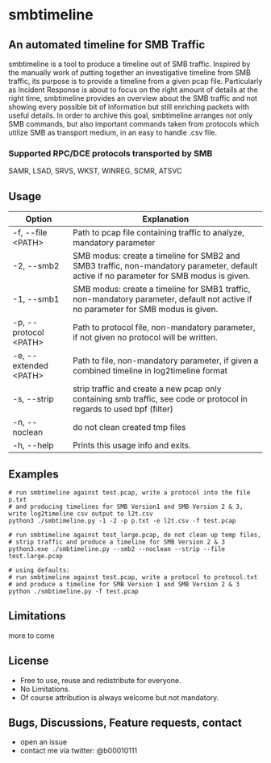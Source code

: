 # smbtimeline
## An automated timeline for SMB Traffic
smbtimeline is a tool to produce a timeline out of SMB traffic. Inspired by the manually work of putting together an investigative timeline from SMB traffic, its purpose is to provide a timeline from a given pcap file. Particularly as Incident Response is about to focus on the right amount of details at the right time, smbtimeline provides an overview about the SMB traffic and not showing every possible bit of information but still enriching packets with useful details. In order to archive this goal, smbtimeline arranges not only SMB commands, but also important commands taken from protocols which utilize SMB as transport medium, in an easy to handle .csv file. 
### Supported RPC/DCE protocols transported by SMB
SAMR, LSAD, SRVS, WKST, WINREG, SCMR, ATSVC

## Usage
Option | Explanation
--- | ---
-f, --file \<PATH\> | Path to pcap file containing traffic to analyze, mandatory parameter
-2, --smb2 | SMB modus: create a timeline for SMB2 and SMB3 traffic, non-mandatory parameter, default active if no parameter for SMB modus is given.
-1, --smb1 | SMB modus: create a timeline for SMB1 traffic, non-mandatory parameter, default not active if no parameter for SMB modus is given.
-p, --protocol \<PATH\> | Path to protocol file, non-mandatory parameter, if not given no protocol will be written.
-e, --extended \<PATH\> | Path to file, non-mandatory parameter, if given a combined timeline in log2timeline format
-s, --strip | strip traffic and create a new pcap only containing smb traffic, see code or protocol in regards to used bpf (filter)
-n, --noclean | do not clean created tmp files
-h, --help | Prints this usage info and exits.

## Examples
```
# run smbtimeline against test.pcap, write a protocol into the file p.txt 
# and producing timelines for SMB Version1 and SMB Version 2 & 3, write log2timeline csv output to l2t.csv
python3 ./smbtimeline.py -1 -2 -p p.txt -e l2t.csv -f test.pcap

# run smbtimeline against test_large.pcap, do not clean up temp files, 
# strip traffic and produce a timeline for SMB Version 2 & 3
python3.exe ./smbtimeline.py --smb2 --noclean --strip --file test.large.pcap

# using defaults:
# run smbtimeline against test.pcap, write a protocol to protocol.txt 
# and produce a timeline for SMB Version 1 and SMB Version 2 & 3
python ./smbtimeline.py -f test.pcap
```

## Limitations
more to come

## License
* Free to use, reuse and redistribute for everyone.
* No Limitations.
* Of course attribution is always welcome but not mandatory.

## Bugs, Discussions, Feature requests, contact
* open an issue
* contact me via twitter: @b00010111
